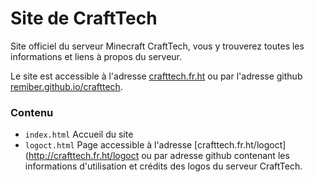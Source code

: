 # Site de CraftTech
Site officiel du serveur Minecraft CraftTech, vous y trouverez toutes les informations et liens à propos du serveur.

Le site est accessible à l'adresse [crafttech.fr.ht](http://crafttech.fr.ht) ou par l'adresse github [remiber.github.io/crafttech](http://remiber.github.io/crafttech).

### Contenu
* `index.html` Accueil du site
* `logoct.html` Page accessible à l'adresse [crafttech.fr.ht/logoct](http://crafttech.fr.ht/logoct ou par adresse github contenant les informations d'utilisation et crédits des logos du serveur CraftTech.
